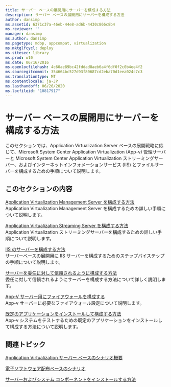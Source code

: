 ```yaml
---
title: サーバー ベースの展開用にサーバーを構成する方法
description: サーバー ベースの展開用にサーバーを構成する方法
author: dansimp
ms.assetid: 6371c37a-46eb-44e8-ad6b-4430c866c8b4
ms.reviewer: ''
manager: dansimp
ms.author: dansimp
ms.pagetype: mdop, appcompat, virtualization
ms.mktglfcycl: deploy
ms.sitesec: library
ms.prod: w10
ms.date: 06/16/2016
ms.openlocfilehash: 4c60ae89bc42fddad8aeb6a4f6df0f2c0b4ee4f2
ms.sourcegitcommit: 354664bc527d93f80687cd2eba70d1eea024c7c3
ms.translationtype: MT
ms.contentlocale: ja-JP
ms.lasthandoff: 06/26/2020
ms.locfileid: "10817917"
---
```

# サーバー ベースの展開用にサーバーを構成する方法


このセクションでは、Application Virtualization Server ベースの展開戦略に応じて、Microsoft System Center Application Virtualization (App-v) 管理サーバーと Microsoft System Center Application Virtualization ストリーミングサーバー、およびインターネットインフォメーションサービス (IIS) とファイルサーバーを構成するための手順について説明します。

## このセクションの内容


<a href="" id="how-to-configure-the-application-virtualization-management-servers"></a>[Application Virtualization Management Server を構成する方法](how-to-configure-the-application-virtualization-management-servers.md)  
Application Virtualization Management Server を構成するための詳しい手順について説明します。

<a href="" id="how-to-configure-the-application-virtualization-streaming-servers"></a>[Application Virtualization Streaming Server を構成する方法](how-to-configure-the-application-virtualization-streaming-servers.md)  
Application Virtualization ストリーミングサーバーを構成するための詳しい手順について説明します。

<a href="" id="how-to-configure-the-server-for-iis"></a>[IIS のサーバーを構成する方法](how-to-configure-the-server-for-iis.md)  
サーバーベースの展開用に IIS サーバーを構成するためのステップバイステップの手順について説明します。

<a href="" id="how-to-configure-the-server-to-be-trusted-for-delegation"></a>[サーバーを委任に対して信頼されるように構成する方法](how-to-configure-the-server-to-be-trusted-for-delegation.md)  
委任に対して信頼されるようにサーバーを構成する方法について詳しく説明します。

<a href="" id="configuring-the-firewall-for-the-app-v-servers"></a>[App-V サーバー用にファイアウォールを構成する](configuring-the-firewall-for-the-app-v-servers.md)  
App-v サーバーに必要なファイアウォール設定について説明します。

<a href="" id="how-to-install-and-configure-the-default-application"></a>[既定のアプリケーションをインストールして構成する方法](how-to-install-and-configure-the-default-application.md)  
App-v システムをテストするための既定のアプリケーションをインストールして構成する方法について説明します。

## 関連トピック


[Application Virtualization サーバー ベースのシナリオ概要](application-virtualization-server-based-scenario-overview.md)

[電子ソフトウェア配布ベースのシナリオ](electronic-software-distribution-based-scenario.md)

[サーバーおよびシステム コンポーネントをインストールする方法](how-to-install-the-servers-and-system-components.md)

 

 





